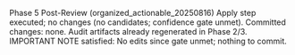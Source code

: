 Phase 5 Post-Review (organized_actionable_20250816)
Apply step executed; no changes (no candidates; confidence gate unmet).
Committed changes: none. Audit artifacts already regenerated in Phase 2/3.
IMPORTANT NOTE satisfied: No edits since gate unmet; nothing to commit.
